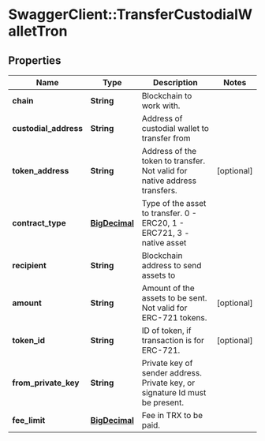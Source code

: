 # SwaggerClient::TransferCustodialWalletTron

## Properties
Name | Type | Description | Notes
------------ | ------------- | ------------- | -------------
**chain** | **String** | Blockchain to work with. | 
**custodial_address** | **String** | Address of custodial wallet to transfer from | 
**token_address** | **String** | Address of the token to transfer. Not valid for native address transfers. | [optional] 
**contract_type** | [**BigDecimal**](BigDecimal.md) | Type of the asset to transfer. 0 - ERC20, 1 - ERC721, 3 - native asset | 
**recipient** | **String** | Blockchain address to send assets to | 
**amount** | **String** | Amount of the assets to be sent. Not valid for ERC-721 tokens. | [optional] 
**token_id** | **String** | ID of token, if transaction is for ERC-721. | [optional] 
**from_private_key** | **String** | Private key of sender address. Private key, or signature Id must be present. | 
**fee_limit** | [**BigDecimal**](BigDecimal.md) | Fee in TRX to be paid. | 

